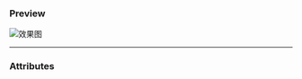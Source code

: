 ### Preview
![效果图](https://github.com/YangShaoXiong/LikeSinaSportProgress/blob/master/screenshot/image.gif)
***
### Attributes